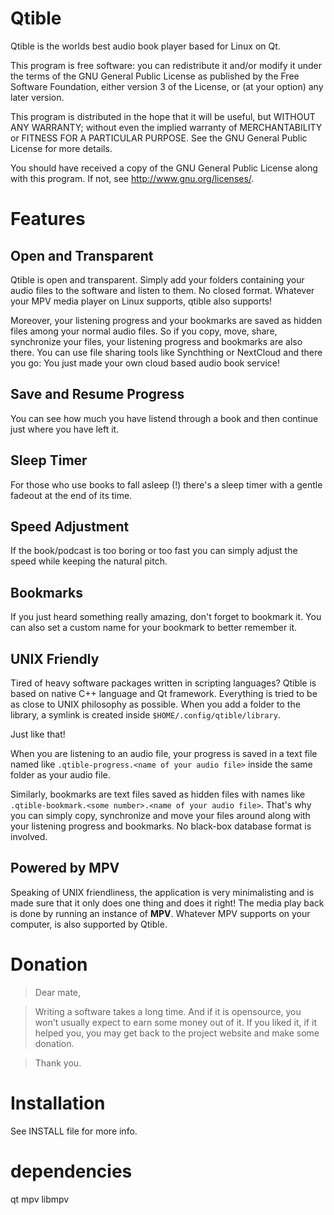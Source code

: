 # Qtible
Qtible is the worlds best audio book player based for Linux on Qt.

This program is free software: you can redistribute it and/or modify
it under the terms of the GNU General Public License as published by
the Free Software Foundation, either version 3 of the License, or
(at your option) any later version.

This program is distributed in the hope that it will be useful,
but WITHOUT ANY WARRANTY; without even the implied warranty of
MERCHANTABILITY or FITNESS FOR A PARTICULAR PURPOSE.  See the
GNU General Public License for more details.

You should have received a copy of the GNU General Public License
along with this program.  If not, see <http://www.gnu.org/licenses/>.

# Features

## Open and Transparent
Qtible is open and transparent. Simply add your folders containing your
audio files to the software and listen to them. No closed format.
Whatever your MPV media player on Linux supports, qtible also supports!

Moreover, your listening progress and your bookmarks are saved as hidden
files among your normal audio files. So if you copy, move, share,
synchronize your files, your listening progress and bookmarks are also
there. You can use file sharing tools like Synchthing or NextCloud and
there you go: You just made your own cloud based audio book service!

## Save and Resume Progress
You can see how much you have listend through a book and then continue
just where you have left it.

## Sleep Timer
For those who use books to fall asleep (!) there's a sleep timer with
a gentle fadeout at the end of its time.

## Speed Adjustment
If the book/podcast is too boring or too fast you can simply adjust the
speed while keeping the natural pitch.

## Bookmarks
If you just heard something really amazing, don't forget to bookmark it.
You can also set a custom name for your bookmark to better remember it.

## UNIX Friendly
Tired of heavy software packages written in scripting languages? Qtible
is based on native C++ language and Qt framework. Everything is tried to
be as close to UNIX philosophy as possible. When you add a folder to the
library, a symlink is created inside `$HOME/.config/qtible/library`.

Just like that!

When you are listening to an audio file, your progress is saved in a text
file named like `.qtible-progress.<name of your audio file>` inside the
same folder as your audio file.

Similarly, bookmarks are text files saved as hidden files with names like
`.qtible-bookmark.<some number>.<name of your audio file>`. That's why
you can simply copy, synchronize and move your files around along with
your listening progress and bookmarks. No black-box database format is
involved.

## Powered by MPV
Speaking of UNIX friendliness, the application is very minimalisting and
is made sure that it only does one thing and does it right! The media
play back is done by running an instance of **MPV**. Whatever MPV supports
on your computer, is also supported by Qtible.

# Donation
> Dear mate,

> Writing a software takes a long time. And if it is opensource, you
won't usually expect to earn some money out of it. If you liked it,
if it helped you, you may get back to the project website and make
some donation.

>Thank you.

# Installation
See INSTALL file for more info.

# dependencies
qt
mpv
libmpv
